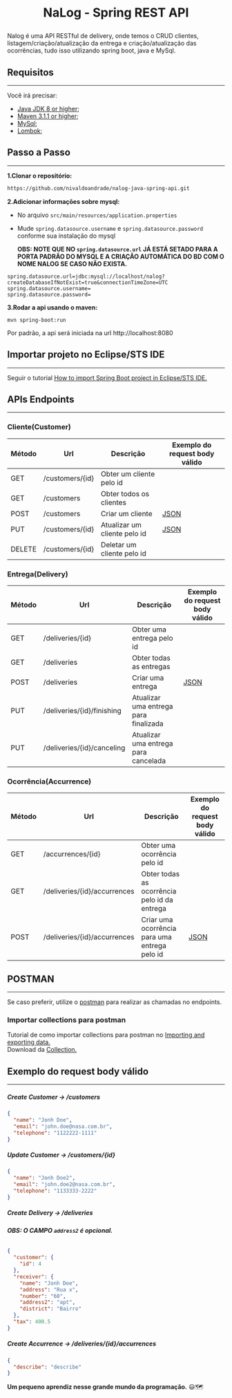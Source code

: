 # <p style="margin-top: 16px" align="center">NaLog - Spring REST API</p>

Nalog é uma API RESTful de delivery, onde temos o CRUD clientes, listagem/criação/atualização da entrega e criação/atualização das ocorrências, tudo isso utilizando spring boot, java e MySql.

## **Requisitos**

---

Você irá precisar:

- [Java JDK 8 or higher](https://www.oracle.com/java/technologies/downloads/);
- [Maven 3.1.1 or higher](https://maven.apache.org/index.html);
- [MySql](https://www.mysql.com/);
- [Lombok](https://projectlombok.org/);

## **Passo a Passo**

---

**1.Clonar o repositório:**

```bash
https://github.com/nivaldoandrade/nalog-java-spring-api.git
```

**2.Adicionar informações sobre mysql:**

- No arquivo `src/main/resources/application.properties`
- Mude `spring.datasource.username` e `spring.datasource.password` conforme sua instalação do mysql

  **OBS: NOTE QUE NO `spring.datasource.url` JÁ ESTÁ SETADO PARA A PORTA PADRÃO DO MYSQL E A CRIAÇÃO AUTOMÁTICA DO BD COM O NOME NALOG SE CASO NÃO EXISTA.**

```
spring.datasource.url=jdbc:mysql://localhost/nalog?createDatabaseIfNotExist=true&connectionTimeZone=UTC
spring.datasource.username=
spring.datasource.password=
```

**3.Rodar a api usando o maven:**

```
mvn spring-boot:run
```

Por padrão, a api será iniciada na url http://localhost:8080

## **Importar projeto no Eclipse/STS IDE**

---

Seguir o tutorial [How to import Spring Boot project in Eclipse/STS IDE.](https://www.websparrow.org/misc/how-to-import-spring-boot-project-in-eclipse-sts-ide)

## **APIs Endpoints**

---

### Cliente(Customer)

| Método | Url             | Descrição                    | Exemplo do request body válido |
| ------ | --------------- | ---------------------------- | ------------------------------ |
| GET    | /customers/{id} | Obter um cliente pelo id     |                                |
| GET    | /customers      | Obter todos os clientes      |                                |
| POST   | /customers      | Criar um cliente             | [JSON](#customerPost)          |
| PUT    | /customers/{id} | Atualizar um cliente pelo id | [JSON](#customerPut)           |
| DELETE | /customers/{id} | Deletar um cliente pelo id   |                                |

### Entrega(Delivery)

| Método | Url                        | Descrição                             | Exemplo do request body válido |
| ------ | -------------------------- | ------------------------------------- | ------------------------------ |
| GET    | /deliveries/{id}           | Obter uma entrega pelo id             |                                |
| GET    | /deliveries                | Obter todas as entregas               |                                |
| POST   | /deliveries                | Criar uma entrega                     | [JSON](#deliveryPost)          |
| PUT    | /deliveries/{id}/finishing | Atualizar uma entrega para finalizada |                                |
| PUT    | /deliveries/{id}/canceling | Atualizar uma entrega para cancelada  |                                |

### Ocorrência(Accurrence)

| Método | Url                          | Descrição                                     | Exemplo do request body válido |
| ------ | ---------------------------- | --------------------------------------------- | ------------------------------ |
| GET    | /accurrences/{id}            | Obter uma ocorrência pelo id                  |                                |
| GET    | /deliveries/{id}/accurrences | Obter todas as ocorrência pelo id da entrega  |                                |
| POST   | /deliveries/{id}/accurrences | Criar uma ocorrência para uma entrega pelo id | [JSON](#occurrencePost)        |

## **POSTMAN**

---

Se caso preferir, utilize o [postman](https://www.postman.com/) para realizar as chamadas no endpoints.

### Importar collections para postman

Tutorial de como importar collections para postman no [Importing and exporting data.](https://learning.postman.com/docs/getting-started/importing-and-exporting-data/)  
Download da [Collection.]([https://github.com/nivaldoandrade/nalog-java-spring-api.git/blob/master/postman/Nalog.postman_collection.json](https://github.com/nivaldoandrade/nalog-java-spring-api/blob/main/postman/Nalog.postman_collection.json))

## **Exemplo do request body válido**

---

##### <a id="customerPost">Create Customer -> /customers</a>

```json
{
  "name": "Jonh Doe",
  "email": "john.doe@nasa.com.br",
  "telephone": "1122222-1111"
}
```

##### <a id="customerPut">Update Customer -> /customers/{id}</a>

```json
{
  "name": "Jonh Doe2",
  "email": "john.doe2@nasa.com.br",
  "telephone": "1133333-2222"
}
```

##### <a id="deliveryPost">Create Delivery -> /deliveries</a>

###### **OBS: O CAMPO `address2` é opcional.**

```json
{
  "customer": {
    "id": 4
  },
  "receiver": {
    "name": "Jonh Doe",
    "address": "Rua x",
    "number": "60",
    "address2": "apt",
    "district": "Bairro"
  },
  "tax": 400.5
}
```

##### <a id="occurrencePost">Create Accurrence -> /deliveries/{id}/accurrences</a>

```json
{
  "describe": "describe"
}
```

**Um pequeno aprendiz nesse grande mundo da programação.** 😃🗺
